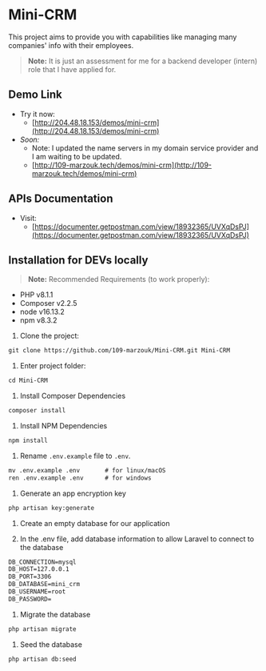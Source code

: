 # Mini-CRM

This project aims to provide you with capabilities like managing many companies' info with their employees.

> **Note:** It is just an assessment for me for a backend developer (intern) role that I have applied for.
> 

## Demo Link

- Try it now:
    - [http://204.48.18.153/demos/mini-crm](http://204.48.18.153/demos/mini-crm)
- *Soon:*
    - Note: I updated the name servers in my domain service provider and I am waiting to be updated.
    - [http://109-marzouk.tech/demos/mini-crm](http://109-marzouk.tech/demos/mini-crm)

## APIs Documentation

- Visit:
    - [https://documenter.getpostman.com/view/18932365/UVXqDsPJ](https://documenter.getpostman.com/view/18932365/UVXqDsPJ)

## Installation for DEVs locally

> **Note:** Recommended Requirements (to work properly):
> 
- PHP v8.1.1
- Composer v2.2.5
- node v16.13.2
- npm v8.3.2

1. Clone the project:

```markdown
git clone https://github.com/109-marzouk/Mini-CRM.git Mini-CRM
```

1. Enter project folder:

```markdown
cd Mini-CRM
```

1. Install Composer Dependencies

```markdown
composer install
```

1. Install NPM Dependencies

```markdown
npm install
```

1. Rename `.env.example` file to `.env`.

```markdown
mv .env.example .env       # for linux/macOS
ren .env.example .env      # for windows
```

1. Generate an app encryption key

```markdown
php artisan key:generate
```

1. Create an empty database for our application

1. In the .env file, add database information to allow Laravel to connect to the database

```markdown
DB_CONNECTION=mysql
DB_HOST=127.0.0.1
DB_PORT=3306
DB_DATABASE=mini_crm
DB_USERNAME=root
DB_PASSWORD=
```

1. Migrate the database

```markdown
php artisan migrate
```

1. Seed the database

```markdown
php artisan db:seed
```
